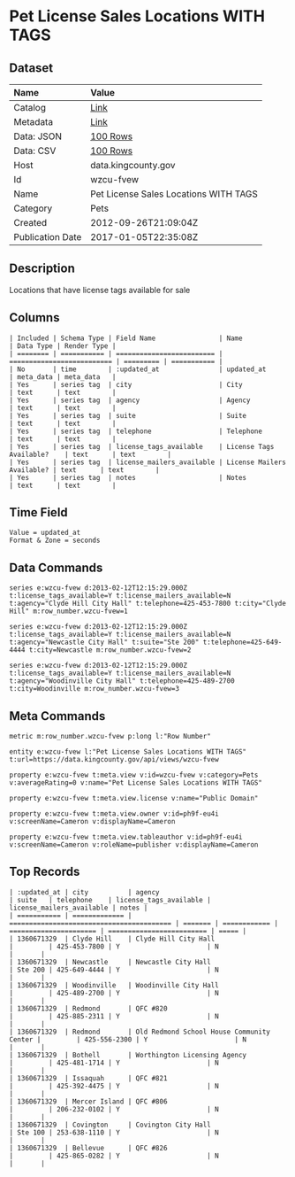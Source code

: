 # Pet License Sales Locations WITH TAGS

## Dataset

| Name | Value |
| :--- | :---- |
| Catalog | [Link](https://catalog.data.gov/dataset/pet-license-sales-locations-with-tags-ad2a3) |
| Metadata | [Link](https://data.kingcounty.gov/api/views/wzcu-fvew) |
| Data: JSON | [100 Rows](https://data.kingcounty.gov/api/views/wzcu-fvew/rows.json?max_rows=100) |
| Data: CSV | [100 Rows](https://data.kingcounty.gov/api/views/wzcu-fvew/rows.csv?max_rows=100) |
| Host | data.kingcounty.gov |
| Id | wzcu-fvew |
| Name | Pet License Sales Locations WITH TAGS |
| Category | Pets |
| Created | 2012-09-26T21:09:04Z |
| Publication Date | 2017-01-05T22:35:08Z |

## Description

Locations that have license tags available for sale

## Columns

```ls
| Included | Schema Type | Field Name                | Name                       | Data Type | Render Type |
| ======== | =========== | ========================= | ========================== | ========= | =========== |
| No       | time        | :updated_at               | updated_at                 | meta_data | meta_data   |
| Yes      | series tag  | city                      | City                       | text      | text        |
| Yes      | series tag  | agency                    | Agency                     | text      | text        |
| Yes      | series tag  | suite                     | Suite                      | text      | text        |
| Yes      | series tag  | telephone                 | Telephone                  | text      | text        |
| Yes      | series tag  | license_tags_available    | License Tags Available?    | text      | text        |
| Yes      | series tag  | license_mailers_available | License Mailers Available? | text      | text        |
| Yes      | series tag  | notes                     | Notes                      | text      | text        |
```

## Time Field

```ls
Value = updated_at
Format & Zone = seconds
```

## Data Commands

```ls
series e:wzcu-fvew d:2013-02-12T12:15:29.000Z t:license_tags_available=Y t:license_mailers_available=N t:agency="Clyde Hill City Hall" t:telephone=425-453-7800 t:city="Clyde Hill" m:row_number.wzcu-fvew=1

series e:wzcu-fvew d:2013-02-12T12:15:29.000Z t:license_tags_available=Y t:license_mailers_available=N t:agency="Newcastle City Hall" t:suite="Ste 200" t:telephone=425-649-4444 t:city=Newcastle m:row_number.wzcu-fvew=2

series e:wzcu-fvew d:2013-02-12T12:15:29.000Z t:license_tags_available=Y t:license_mailers_available=N t:agency="Woodinville City Hall" t:telephone=425-489-2700 t:city=Woodinville m:row_number.wzcu-fvew=3
```

## Meta Commands

```ls
metric m:row_number.wzcu-fvew p:long l:"Row Number"

entity e:wzcu-fvew l:"Pet License Sales Locations WITH TAGS" t:url=https://data.kingcounty.gov/api/views/wzcu-fvew

property e:wzcu-fvew t:meta.view v:id=wzcu-fvew v:category=Pets v:averageRating=0 v:name="Pet License Sales Locations WITH TAGS"

property e:wzcu-fvew t:meta.view.license v:name="Public Domain"

property e:wzcu-fvew t:meta.view.owner v:id=ph9f-eu4i v:screenName=Cameron v:displayName=Cameron

property e:wzcu-fvew t:meta.view.tableauthor v:id=ph9f-eu4i v:screenName=Cameron v:roleName=publisher v:displayName=Cameron
```

## Top Records

```ls
| :updated_at | city          | agency                                    | suite   | telephone    | license_tags_available | license_mailers_available | notes | 
| =========== | ============= | ========================================= | ======= | ============ | ====================== | ========================= | ===== | 
| 1360671329  | Clyde Hill    | Clyde Hill City Hall                      |         | 425-453-7800 | Y                      | N                         |       | 
| 1360671329  | Newcastle     | Newcastle City Hall                       | Ste 200 | 425-649-4444 | Y                      | N                         |       | 
| 1360671329  | Woodinville   | Woodinville City Hall                     |         | 425-489-2700 | Y                      | N                         |       | 
| 1360671329  | Redmond       | QFC #820                                  |         | 425-885-2311 | Y                      | N                         |       | 
| 1360671329  | Redmond       | Old Redmond School House Community Center |         | 425-556-2300 | Y                      | N                         |       | 
| 1360671329  | Bothell       | Worthington Licensing Agency              |         | 425-481-1714 | Y                      | N                         |       | 
| 1360671329  | Issaquah      | QFC #821                                  |         | 425-392-4475 | Y                      | N                         |       | 
| 1360671329  | Mercer Island | QFC #806                                  |         | 206-232-0102 | Y                      | N                         |       | 
| 1360671329  | Covington     | Covington City Hall                       | Ste 100 | 253-638-1110 | Y                      | N                         |       | 
| 1360671329  | Bellevue      | QFC #826                                  |         | 425-865-0282 | Y                      | N                         |       | 
```